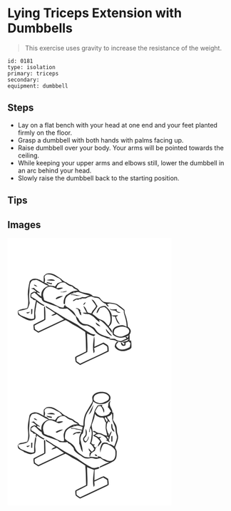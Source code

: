# Lying Triceps Extension with Dumbbells
> This exercise uses gravity to increase the resistance of the weight.

``` 
id: 0181 
type: isolation 
primary: triceps 
secondary:  
equipment: dumbbell 
``` 

## Steps

 - Lay on a flat bench with your head at one end and your feet planted firmly on the floor.
 - Grasp a dumbbell with both hands with palms facing up.
 - Raise dumbbell over your body. Your arms will be pointed towards the ceiling.
 - While keeping your upper arms and elbows still, lower the dumbbell in an arc behind your head.
 - Slowly raise the dumbbell back to the starting position.

## Tips


## Images

<svg width="368" height="300" viewBox="0 0 276 225" xmlns="http://www.w3.org/2000/svg">
  <g fill="#FFF">
    <path d="M0 0h276v225H0V0m61.22 64.02c-.5 3.45-.17 6.96-.43 10.43-3.07-1.31-5.42-3.94-8.79-4.64-4.84-2.03-11.49-1.48-14.6 3.16-1.72 7.23-3.1 14.66-3.22 22.11.64 7.63 1.76 15.5-.89 22.89-5.26 1.81-11.3 1.37-15.86 4.9.11 2.55-.59 5.96 2 7.53 5.97 3.26 11.67 7.46 18.5 8.72 2.83.07 5.66-.76 8.19-1.99 2.1-3.36.39-7.61.53-11.32.53-6.21 1.74-12.33 2.83-18.46 3.3 3.12 7.42 4.98 11.36 7.11.55-.42 1.1-.85 1.64-1.28-8.23-3.35-14.11-10.56-22.33-13.92L40 95.07c1.7-1.03 3.39-2.08 5.01-3.24 4.63 2.61 7.27 7.76 12.32 9.87.49 2.4 1.59 4.96 4.05 5.89 7.21 3.06 14.58 5.74 22.08 7.96 1.65.84 2.95 2.23 4.58 3.12 4.1.89 8.35.43 12.5.23 5.47 3.74 9.74 8.81 14.58 13.28 1.18 8.79 9.42 17.08 18.74 15.2 4.48 2.04 9.36 4.17 12.22 8.39 3.71 5.37 9.56 8.84 15.71 10.72 3.75 1.2 7.78 4.65 11.61 1.7-6.89-3.06-14.95-3.8-20.83-8.84-3.3-2.67-4.63-7.25-8.46-9.33-2.46-1.25-4.89-2.56-7.37-3.75-3.45-1.81-7.75-.68-11.03-2.91-2.29-1.71-4.67-3.59-5.76-6.33-1.23-3.01-4.74-4.37-5.63-7.62-3.01-7.5-10.91-10.65-16.92-15.24l-.39-2.06c-1.19 1.56-2.1 3.32-2.74 5.19-8.95-.04-15.82-7.2-24.25-9.31-2.89-.6-5.45-2.12-8.18-3.18-.89-4.13-3.04-8.34-1.5-12.59 1.13-5.33 5.8-10.88 11.68-10.31 5.22-.05 9.28 3.7 14.1 5.12 2.6-.66 5.24-1.3 7.54-2.75-3.59-1.6-7.38.39-11.08.27.28-6.82 7.82-11.06 13.99-9.22 2.88 1.97 5.49 4.39 8.78 5.71 2.62.1 4.94 1.29 6.15 3.68 2.4 1.13 4.86 2.18 7.05 3.71-3.1.53-6.4.21-9.29 1.63-3.84 1.39-6.75 4.38-10.36 6.19-3.36 3.99-4.92 9.26-4.52 14.44.58.24 1.74.74 2.32.99.44-3.92.02-8.29 2.36-11.7 2.66-3.61 6.78-5.88 11.11-6.86 3.02-.63 5.85-2.24 9-2.19 6.37 2.16 12.54 4.81 19.19 6.06-2.14.7-4.21 1.56-6.28 2.41-2.03.96-4.27-.04-6.4.22-2.51 1.07-4.97 2.46-7.8 2.19-2.81-.2-5.05 1.68-7.32 3.02.01.48.01 1.43.02 1.9 1.76-1 3.51-2.01 5.27-3.02 2.41.17 4.91.2 6.82-1.61.18.41.53 1.21.71 1.61.46-.61.91-1.24 1.34-1.87 2.38-.09 4.75-.11 7.13-.1 2.76-1.76 5.89-3.05 9.17-3.28 2.43.44 4.5 2.08 7 2.19 2.68.26 5.76.47 7.53 2.82 2.69 3.32 6.01 6.06 9.95 7.8 1.18 1.95 2.32 4.39 5.07 4.19-.88-1.45-1.84-2.83-2.89-4.15 1.42-.3 2.84-.63 4.24-1.02 4.65.95 9.95.72 13.72 4.04 3.21 2.82 6.85 5.1 10.13 7.83-.08 1.95-.09 3.93.58 5.79 2.18 7.01 4.25 14.2 4.2 21.62-2.81-1.01-5.45-3.07-8.59-2.61-5.28.46-11.44 1.97-14.31 6.9-1.76 2.83-.73 6.27-.15 9.29 2.61 1.62 5.21 3.41 8.26 4.11 6.23 1.82 12.91.04 18.37-3.15-.76 1.61-1.54 3.23-2.28 4.86-.26-2.27-1.44-2.99-3.53-2.14.52.62 1.57 1.85 2.1 2.47-3.14 1.46-6.19 3.11-9.46 4.25-3.71.05-7.34-1.35-10.16-3.73-3.35-.19-6.71-.27-10.06.01 3.46 3.23 9.1.53 12.59 4.05 2.74.13 5.17 1.72 7.89 1.79 4.26-2.14 8.65-4 13.12-5.68-.98 1.21-2.02 2.37-3.09 3.51-2.81.49-5.59 1.12-8.38 1.74 1.01.35 3.01 1.05 4.01 1.4-.17 1.13-.35 2.26-.53 3.4-1.97-.45-2.91-2.06-3.64-3.79l-1.5-.2c-.8 3.09 2.18 6.62 5.4 5.38 2.76-.07 1.95-3.1 2.12-4.94 1.78-.75 3.54-1.55 5.29-2.36.99.95 1.98 1.9 2.97 2.86a27.27 27.27 0 0 1-1.26 6.82c-4.35 2.7-9.55 4.81-14.75 3.86-3.31-.33-6.37-2.61-7.8-5.57-.89-2.81 1.15-4.88 3.38-6.15-.61-.55-1.22-1.09-1.83-1.62-2.77 2.12-4.04 5.4-4.24 8.79 3.78 7.09 12.92 8.84 20.06 6.38 2.89-1.1 6.62-1.86 8.05-4.91.17-3.9.01-7.83-.58-11.7-.64-.06-1.93-.2-2.57-.27.31-3.26.23-6.53-.09-9.78 1.6-2.25 2.69-5.17 1.76-7.91-.85-2.33-2.8-3.96-4.64-5.5-.04-7.84-2.29-15.46-5.02-22.74-.53-1.81-.34-3.73-.46-5.59-3.71-3.32-7.7-6.33-11.72-9.25-7.05-3.49-15.21-2.54-22.71-4.27-3.9-1.1-5.52-5.16-8.38-7.58-3.31-1.31-6.94-1.42-10.43-1.89-4.59-6.65-13.65-4.5-20.18-7.59-3.16-.51-3.68-4.41-6.57-5.37-2.75-1.13-4.85-3.26-7.26-4.91-3.44-1.49-7.17-2.46-10.02-5.03-3.91-.96-6.77-3.73-9.61-6.37-6.26-3.93-12.21-9.62-20.15-9.22-3.61-.58-6.6 1.78-8.75 4.4M91.61 90.9c-.33-.06-1-.19-1.34-.25-.29.18-.88.54-1.17.72 3.78-.18 8.21.63 11.32-2.09-2.96.41-5.9.97-8.81 1.62m15.4 3.9c-.01.35-.02 1.05-.02 1.4 3.18-.77 6.29.12 9.21 1.39 2.69-.2 5.39 0 8.08.07-5.76-.97-11.4-2.71-17.27-2.86m-25.87 7.12l1.01 1.13c3.98-1.27 7.92-3.28 11.51-5.52-4.46.24-9.26 1.03-12.52 4.39m60.37 1.63c2.22 3.98 5.71 7.16 7.6 11.33-1.97 4.47-6.72 7.26-7.86 12.29-1.99-.62-4.01-1.16-6.06-1.55-2.48-3.56-3.17-8.78-7.27-10.92 1.11 4.01 3.41 7.51 5.4 11.11-2.27-.01-4.55-.02-6.82.1 2.89 2.49 6.8 1.84 10.28 2.37 1.83.63 3.51 1.63 5.23 2.52 5.08 2.56 7.74 8.18 12.86 10.69-.1-.87-.3-2.61-.41-3.48 5.71 2.52 9.54 7.47 13.83 11.77 2.93 3.02 4.73 6.93 7.72 9.92.42-3.6-1.95-6.35-4.31-8.67-.28-.42-.85-1.27-1.14-1.69 1.79-2.07 4-4.05 4.54-6.87.72-3.87.56-7.84.17-11.74 1.28.55 2.56 1.1 3.84 1.66.43-.12 1.28-.35 1.7-.47 1.89 4.86 3.07 11.11 8.27 13.55-2.3-4.23-5.27-8.14-6.42-12.91 1.34-.44 2.67-.99 3.22-2.4-3.46.03-6.9.63-10.36.3-.99-6.55-5.78-11.65-10.62-15.78-4.72-.4-10.31.97-12.67 5.48-.94 2.09-2.79 4.39-1.77 6.77 2.51-2.59 3.39-6.33 5.52-9.23 2.35-.54 4.67-1.29 7.08-1.51 5.2 2.74 8.56 8.2 9.55 13.91 1.35 5.99 1.53 12.97-2.85 17.82-1.99-1.97-3.71-4.17-5.61-6.22-3.77-3.99-9.96-4.11-13.78-8.04-2.29-2.15-4.92-3.87-7.38-5.8 2.02-4.78 6.4-8.22 8.51-13.04-3.24-3.8-4.66-9.93-9.99-11.27m-14.29 8.81c2.85.2 3.82-2.31 4.01-4.61a27.53 27.53 0 0 0-4.01 4.61m-65.7 5.23c-.03 6.45.41 12.91.22 19.37-5.99 3.04-11.98 6.08-18.01 9.05-.04 2.89.12 5.79.6 8.64 2.5 1.67 5.02 3.31 7.59 4.88 13.5-6.33 27.04-12.58 40.48-19.04 1.78-.77 3.51-1.79 5.45-2.1 5 2.33 9.28 5.98 14.21 8.49 6.6 3.22 12.57 7.55 18.83 11.35 1.03 10.89 1.06 21.82 1.45 32.74-4.97 2.51-9.98 4.94-14.97 7.4-1.27.69-2.73 1.29-3.44 2.64.11 2.63.19 5.37 1.03 7.88 2.2 1.94 4.81 3.34 7.22 5 16.06-7.65 32.26-15.01 48.23-22.84-.15-2.93-.04-5.9-.66-8.78-1.63-3.11-5.36-4.21-8.06-6.21-5.16 2.28-10.25 4.72-15.38 7.06-.09-5.79.99-11.78-.56-17.45-1.41 9.34-2.73 19-.86 28.36 2.94-2.02 1.32-5.61.82-8.47 5.07-2.52 10.25-4.79 15.39-7.15 2.26 1.46 4.83 2.59 6.71 4.54.37 2.31.5 4.66.36 7-15.18 7.47-30.58 14.56-45.94 21.68-2.02-1.43-4.23-2.65-6-4.39-.18-2.03-.1-4.06-.07-6.09 6.16-2.88 12.2-5.99 18.2-9.19.94-10.38-.52-20.74-.36-31.13 3.64 1.85 7.51 3.19 11.35 4.56.89-.88 1.77-1.76 2.66-2.64-2.85-.43-5.84-.76-8.35-2.29-7.55-4.35-15-8.94-21.87-14.31-4.01-2.33-8.14-4.48-12.18-6.75-9.65-4.22-17.77-11.12-27.14-15.83-4.59-3.25-9.43-6.09-14.14-9.14-.37 2.31 2.04 3.49 3.75 4.39 4.45 2.19 8.12 5.59 12.36 8.12-2.26 1.08-4.52 2.18-6.68 3.45 3.22 1.47 6.12-1.35 9.09-2.22 4.08 2.98 8.16 5.96 12.28 8.89-14.35 6.81-28.76 13.5-43.12 20.31-1.91-1.22-3.91-2.33-5.66-3.79-.5-1.96-.61-4.01-.88-6.01 5.84-3.68 12.52-5.89 18.25-9.74.34-7.31.2-14.71-.71-21.98-.71-1.94-1.51 1-1.49 1.74m53.01.93c1.33.49 2.67.9 4.02 1.31 1.41 2.97 2.44 6.1 3.54 9.2.55.29 1.66.89 2.21 1.19-.31-1.95-.65-3.89-.91-5.84l-.97.03c.04-.74.13-2.23.17-2.98-2.05-2.44-4.81-3.86-8.06-2.91m57.05.68c2.43 3.17 6.67 2.39 10.1 3.27 2.13 2.51 5.37 4.75 8.71 2.99-2.83-.72-8.23-1.41-6.32-5.65-2.99.47-6.01.76-9.03.5-1.15-.41-2.3-.77-3.46-1.11m-22.95 23.16c.1 3.99 4.33 5.79 7.64 6.63-1.66-3.06-5.11-4.42-7.64-6.63m17.25 10.56c-.31 3.32 2.06 5.85 4.1 8.14 1.66 1.73 3.36 3.74 6.01 3.73-3.43-3.91-7.15-7.56-10.11-11.87z"/>
    <path d="M62.52 66.93c-.9-3.19 2.49-5.71 5.38-5.68 6.81-.28 12.56 3.79 18.44 6.59 2.59 1.22 4.04 3.74 5.74 5.91-2.6.69-5.15 1.52-7.67 2.43-1.37 1.92-2.93 3.7-4.41 5.55-3.33-1.12-6.84-1.48-10.34-1.45-1.29-3.05-4.96-3.62-7.54-5.2 1.38-2.58 1.27-5.43.4-8.15m3.71 4.36c4.62.73 9.31.93 13.98.75-3.74-3.66-9.6-2.45-13.98-.75m.21 2.89c-.15.44-.44 1.3-.58 1.73 2.9.91 5.87 1.59 8.85 2.24-.07-.68-.19-2.03-.26-2.71-.3.15-.91.45-1.22.6-2.27-.61-4.54-1.21-6.79-1.86zM40.17 73.09c1.83-2.6 5.43-1.82 8.12-2.6 7.4 2.2 13.32 7.69 20.67 10.13-4.29 1.83-8.58 4.45-10.66 8.81-1.63 2.75-1.32 6.05-1.41 9.11-2.18-1.52-4.27-3.15-6.4-4.73-.34-.69-1.01-2.08-1.34-2.77 1.89.82 3.81 1.91 5.96 1.41-3.71-2.59-7.68-4.86-10.61-8.4-1.85.39-3.64 1.03-5.46 1.53 4.14-.99 6.61 2.49 9.51 4.66-.54.32-1.07.63-1.61.94-1.89-1.97-4.03.49-5.94 1.04-3.01 1.23-2.23 5.05-2.38 7.65.9 1.5 2.76 1.96 4.17 2.83.15.37.47 1.11.63 1.48 1.54.26 3.08.58 4.6.96-1.13 6.24-2.62 12.44-3.03 18.79-.11 3.9-.03 7.8-.17 11.7-4.23 1.68-8.64.52-12.59-1.31-3.71-1.82-8-2.45-11.24-5.15-1.94-1.36-2.59-3.77-3.04-5.97 5.41-1.51 11.1-1.94 16.23-4.41 1.39-2.84 2.12-5.93 3.11-8.92-.76-5.89-1.38-11.83-.58-17.75.84-6.35-.6-13.53 3.46-19.03m4.17 5.71c1.24 2.38 3.93 2.69 6.26 3.26-1.85-1.53-3.53-3.74-6.26-3.26m-4.44 41.02c-.02 2.98-.03 5.97.06 8.96.37-.21 1.13-.65 1.51-.86.41-2.66.26-5.36.49-8.02l-2.06-.08m-8.39 5.79c.75.64 1.57 1.17 2.45 1.59 1.54-.71 2.85-1.8 4.22-2.78-2.24.28-4.47.67-6.67 1.19zM111.23 91.19c3.12-1.41-.05 3.27 0 0zM181.79 152.59c4.77-2.9 10.76-4.18 16.2-2.55 2.98.83 6 2.77 6.85 5.92.5 2.86-1.42 5.55-4 6.62-3.49 1.47-6.85 3.91-10.83 3.57-4.16-.12-8.21-1.94-11.07-4.96.06-3.1.02-6.6 2.85-8.6z"/>
  </g>
  <g fill="#333">
    <path d="M61.22 64.02c2.15-2.62 5.14-4.98 8.75-4.4 7.94-.4 13.89 5.29 20.15 9.22 2.84 2.64 5.7 5.41 9.61 6.37 2.85 2.57 6.58 3.54 10.02 5.03 2.41 1.65 4.51 3.78 7.26 4.91 2.89.96 3.41 4.86 6.57 5.37 6.53 3.09 15.59.94 20.18 7.59 3.49.47 7.12.58 10.43 1.89 2.86 2.42 4.48 6.48 8.38 7.58 7.5 1.73 15.66.78 22.71 4.27 4.02 2.92 8.01 5.93 11.72 9.25.12 1.86-.07 3.78.46 5.59 2.73 7.28 4.98 14.9 5.02 22.74 1.84 1.54 3.79 3.17 4.64 5.5.93 2.74-.16 5.66-1.76 7.91.32 3.25.4 6.52.09 9.78.64.07 1.93.21 2.57.27.59 3.87.75 7.8.58 11.7-1.43 3.05-5.16 3.81-8.05 4.91-7.14 2.46-16.28.71-20.06-6.38.2-3.39 1.47-6.67 4.24-8.79.61.53 1.22 1.07 1.83 1.62-2.23 1.27-4.27 3.34-3.38 6.15 1.43 2.96 4.49 5.24 7.8 5.57 5.2.95 10.4-1.16 14.75-3.86.7-2.21 1.14-4.5 1.26-6.82-.99-.96-1.98-1.91-2.97-2.86-1.75.81-3.51 1.61-5.29 2.36-.17 1.84.64 4.87-2.12 4.94-3.22 1.24-6.2-2.29-5.4-5.38l1.5.2c.73 1.73 1.67 3.34 3.64 3.79.18-1.14.36-2.27.53-3.4-1-.35-3-1.05-4.01-1.4 2.79-.62 5.57-1.25 8.38-1.74 1.07-1.14 2.11-2.3 3.09-3.51-4.47 1.68-8.86 3.54-13.12 5.68-2.72-.07-5.15-1.66-7.89-1.79-3.49-3.52-9.13-.82-12.59-4.05 3.35-.28 6.71-.2 10.06-.01 2.82 2.38 6.45 3.78 10.16 3.73 3.27-1.14 6.32-2.79 9.46-4.25-.53-.62-1.58-1.85-2.1-2.47 2.09-.85 3.27-.13 3.53 2.14.74-1.63 1.52-3.25 2.28-4.86-5.46 3.19-12.14 4.97-18.37 3.15-3.05-.7-5.65-2.49-8.26-4.11-.58-3.02-1.61-6.46.15-9.29 2.87-4.93 9.03-6.44 14.31-6.9 3.14-.46 5.78 1.6 8.59 2.61.05-7.42-2.02-14.61-4.2-21.62-.67-1.86-.66-3.84-.58-5.79-3.28-2.73-6.92-5.01-10.13-7.83-3.77-3.32-9.07-3.09-13.72-4.04-1.4.39-2.82.72-4.24 1.02 1.05 1.32 2.01 2.7 2.89 4.15-2.75.2-3.89-2.24-5.07-4.19-3.94-1.74-7.26-4.48-9.95-7.8-1.77-2.35-4.85-2.56-7.53-2.82-2.5-.11-4.57-1.75-7-2.19-3.28.23-6.41 1.52-9.17 3.28-2.38-.01-4.75.01-7.13.1-.43.63-.88 1.26-1.34 1.87-.18-.4-.53-1.2-.71-1.61-1.91 1.81-4.41 1.78-6.82 1.61-1.76 1.01-3.51 2.02-5.27 3.02-.01-.47-.01-1.42-.02-1.9 2.27-1.34 4.51-3.22 7.32-3.02 2.83.27 5.29-1.12 7.8-2.19 2.13-.26 4.37.74 6.4-.22 2.07-.85 4.14-1.71 6.28-2.41-6.65-1.25-12.82-3.9-19.19-6.06-3.15-.05-5.98 1.56-9 2.19-4.33.98-8.45 3.25-11.11 6.86-2.34 3.41-1.92 7.78-2.36 11.7-.58-.25-1.74-.75-2.32-.99-.4-5.18 1.16-10.45 4.52-14.44 3.61-1.81 6.52-4.8 10.36-6.19 2.89-1.42 6.19-1.1 9.29-1.63-2.19-1.53-4.65-2.58-7.05-3.71-1.21-2.39-3.53-3.58-6.15-3.68-3.29-1.32-5.9-3.74-8.78-5.71-6.17-1.84-13.71 2.4-13.99 9.22 3.7.12 7.49-1.87 11.08-.27-2.3 1.45-4.94 2.09-7.54 2.75-4.82-1.42-8.88-5.17-14.1-5.12-5.88-.57-10.55 4.98-11.68 10.31-1.54 4.25.61 8.46 1.5 12.59 2.73 1.06 5.29 2.58 8.18 3.18 8.43 2.11 15.3 9.27 24.25 9.31.64-1.87 1.55-3.63 2.74-5.19l.39 2.06c6.01 4.59 13.91 7.74 16.92 15.24.89 3.25 4.4 4.61 5.63 7.62 1.09 2.74 3.47 4.62 5.76 6.33 3.28 2.23 7.58 1.1 11.03 2.91 2.48 1.19 4.91 2.5 7.37 3.75 3.83 2.08 5.16 6.66 8.46 9.33 5.88 5.04 13.94 5.78 20.83 8.84-3.83 2.95-7.86-.5-11.61-1.7-6.15-1.88-12-5.35-15.71-10.72-2.86-4.22-7.74-6.35-12.22-8.39-9.32 1.88-17.56-6.41-18.74-15.2-4.84-4.47-9.11-9.54-14.58-13.28-4.15.2-8.4.66-12.5-.23-1.63-.89-2.93-2.28-4.58-3.12-7.5-2.22-14.87-4.9-22.08-7.96-2.46-.93-3.56-3.49-4.05-5.89-5.05-2.11-7.69-7.26-12.32-9.87-1.62 1.16-3.31 2.21-5.01 3.24l.15 4.19c8.22 3.36 14.1 10.57 22.33 13.92-.54.43-1.09.86-1.64 1.28-3.94-2.13-8.06-3.99-11.36-7.11-1.09 6.13-2.3 12.25-2.83 18.46-.14 3.71 1.57 7.96-.53 11.32-2.53 1.23-5.36 2.06-8.19 1.99-6.83-1.26-12.53-5.46-18.5-8.72-2.59-1.57-1.89-4.98-2-7.53 4.56-3.53 10.6-3.09 15.86-4.9 2.65-7.39 1.53-15.26.89-22.89.12-7.45 1.5-14.88 3.22-22.11 3.11-4.64 9.76-5.19 14.6-3.16 3.37.7 5.72 3.33 8.79 4.64.26-3.47-.07-6.98.43-10.43m1.3 2.91c.87 2.72.98 5.57-.4 8.15 2.58 1.58 6.25 2.15 7.54 5.2 3.5-.03 7.01.33 10.34 1.45 1.48-1.85 3.04-3.63 4.41-5.55 2.52-.91 5.07-1.74 7.67-2.43-1.7-2.17-3.15-4.69-5.74-5.91-5.88-2.8-11.63-6.87-18.44-6.59-2.89-.03-6.28 2.49-5.38 5.68m-22.35 6.16c-4.06 5.5-2.62 12.68-3.46 19.03-.8 5.92-.18 11.86.58 17.75-.99 2.99-1.72 6.08-3.11 8.92-5.13 2.47-10.82 2.9-16.23 4.41.45 2.2 1.1 4.61 3.04 5.97 3.24 2.7 7.53 3.33 11.24 5.15 3.95 1.83 8.36 2.99 12.59 1.31.14-3.9.06-7.8.17-11.7.41-6.35 1.9-12.55 3.03-18.79-1.52-.38-3.06-.7-4.6-.96-.16-.37-.48-1.11-.63-1.48-1.41-.87-3.27-1.33-4.17-2.83.15-2.6-.63-6.42 2.38-7.65 1.91-.55 4.05-3.01 5.94-1.04.54-.31 1.07-.62 1.61-.94-2.9-2.17-5.37-5.65-9.51-4.66 1.82-.5 3.61-1.14 5.46-1.53 2.93 3.54 6.9 5.81 10.61 8.4-2.15.5-4.07-.59-5.96-1.41.33.69 1 2.08 1.34 2.77 2.13 1.58 4.22 3.21 6.4 4.73.09-3.06-.22-6.36 1.41-9.11 2.08-4.36 6.37-6.98 10.66-8.81-7.35-2.44-13.27-7.93-20.67-10.13-2.69.78-6.29 0-8.12 2.6m71.06 18.1c-.05 3.27 3.12-1.41 0 0m70.56 61.4c-2.83 2-2.79 5.5-2.85 8.6 2.86 3.02 6.91 4.84 11.07 4.96 3.98.34 7.34-2.1 10.83-3.57 2.58-1.07 4.5-3.76 4-6.62-.85-3.15-3.87-5.09-6.85-5.92-5.44-1.63-11.43-.35-16.2 2.55z"/>
    <path d="M66.23 71.29c4.38-1.7 10.24-2.91 13.98.75-4.67.18-9.36-.02-13.98-.75zM66.44 74.18c2.25.65 4.52 1.25 6.79 1.86.31-.15.92-.45 1.22-.6.07.68.19 2.03.26 2.71-2.98-.65-5.95-1.33-8.85-2.24.14-.43.43-1.29.58-1.73zM44.34 78.8c2.73-.48 4.41 1.73 6.26 3.26-2.33-.57-5.02-.88-6.26-3.26zM91.61 90.9c2.91-.65 5.85-1.21 8.81-1.62-3.11 2.72-7.54 1.91-11.32 2.09.29-.18.88-.54 1.17-.72.34.06 1.01.19 1.34.25zM107.01 94.8c5.87.15 11.51 1.89 17.27 2.86-2.69-.07-5.39-.27-8.08-.07-2.92-1.27-6.03-2.16-9.21-1.39 0-.35.01-1.05.02-1.4zM81.14 101.92c3.26-3.36 8.06-4.15 12.52-4.39-3.59 2.24-7.53 4.25-11.51 5.52l-1.01-1.13zM141.51 103.55c5.33 1.34 6.75 7.47 9.99 11.27-2.11 4.82-6.49 8.26-8.51 13.04 2.46 1.93 5.09 3.65 7.38 5.8 3.82 3.93 10.01 4.05 13.78 8.04 1.9 2.05 3.62 4.25 5.61 6.22 4.38-4.85 4.2-11.83 2.85-17.82-.99-5.71-4.35-11.17-9.55-13.91-2.41.22-4.73.97-7.08 1.51-2.13 2.9-3.01 6.64-5.52 9.23-1.02-2.38.83-4.68 1.77-6.77 2.36-4.51 7.95-5.88 12.67-5.48 4.84 4.13 9.63 9.23 10.62 15.78 3.46.33 6.9-.27 10.36-.3-.55 1.41-1.88 1.96-3.22 2.4 1.15 4.77 4.12 8.68 6.42 12.91-5.2-2.44-6.38-8.69-8.27-13.55-.42.12-1.27.35-1.7.47-1.28-.56-2.56-1.11-3.84-1.66.39 3.9.55 7.87-.17 11.74-.54 2.82-2.75 4.8-4.54 6.87.29.42.86 1.27 1.14 1.69 2.36 2.32 4.73 5.07 4.31 8.67-2.99-2.99-4.79-6.9-7.72-9.92-4.29-4.3-8.12-9.25-13.83-11.77.11.87.31 2.61.41 3.48-5.12-2.51-7.78-8.13-12.86-10.69-1.72-.89-3.4-1.89-5.23-2.52-3.48-.53-7.39.12-10.28-2.37 2.27-.12 4.55-.11 6.82-.1-1.99-3.6-4.29-7.1-5.4-11.11 4.1 2.14 4.79 7.36 7.27 10.92 2.05.39 4.07.93 6.06 1.55 1.14-5.03 5.89-7.82 7.86-12.29-1.89-4.17-5.38-7.35-7.6-11.33zM127.22 112.36a27.53 27.53 0 0 1 4.01-4.61c-.19 2.3-1.16 4.81-4.01 4.61zM61.52 117.59c-.02-.74.78-3.68 1.49-1.74.91 7.27 1.05 14.67.71 21.98-5.73 3.85-12.41 6.06-18.25 9.74.27 2 .38 4.05.88 6.01 1.75 1.46 3.75 2.57 5.66 3.79 14.36-6.81 28.77-13.5 43.12-20.31-4.12-2.93-8.2-5.91-12.28-8.89-2.97.87-5.87 3.69-9.09 2.22 2.16-1.27 4.42-2.37 6.68-3.45-4.24-2.53-7.91-5.93-12.36-8.12-1.71-.9-4.12-2.08-3.75-4.39 4.71 3.05 9.55 5.89 14.14 9.14 9.37 4.71 17.49 11.61 27.14 15.83 4.04 2.27 8.17 4.42 12.18 6.75 6.87 5.37 14.32 9.96 21.87 14.31 2.51 1.53 5.5 1.86 8.35 2.29-.89.88-1.77 1.76-2.66 2.64-3.84-1.37-7.71-2.71-11.35-4.56-.16 10.39 1.3 20.75.36 31.13-6 3.2-12.04 6.31-18.2 9.19-.03 2.03-.11 4.06.07 6.09 1.77 1.74 3.98 2.96 6 4.39 15.36-7.12 30.76-14.21 45.94-21.68.14-2.34.01-4.69-.36-7-1.88-1.95-4.45-3.08-6.71-4.54-5.14 2.36-10.32 4.63-15.39 7.15.5 2.86 2.12 6.45-.82 8.47-1.87-9.36-.55-19.02.86-28.36 1.55 5.67.47 11.66.56 17.45 5.13-2.34 10.22-4.78 15.38-7.06 2.7 2 6.43 3.1 8.06 6.21.62 2.88.51 5.85.66 8.78-15.97 7.83-32.17 15.19-48.23 22.84-2.41-1.66-5.02-3.06-7.22-5-.84-2.51-.92-5.25-1.03-7.88.71-1.35 2.17-1.95 3.44-2.64 4.99-2.46 10-4.89 14.97-7.4-.39-10.92-.42-21.85-1.45-32.74-6.26-3.8-12.23-8.13-18.83-11.35-4.93-2.51-9.21-6.16-14.21-8.49-1.94.31-3.67 1.33-5.45 2.1-13.44 6.46-26.98 12.71-40.48 19.04-2.57-1.57-5.09-3.21-7.59-4.88-.48-2.85-.64-5.75-.6-8.64 6.03-2.97 12.02-6.01 18.01-9.05.19-6.46-.25-12.92-.22-19.37zM114.53 118.52c3.25-.95 6.01.47 8.06 2.91-.04.75-.13 2.24-.17 2.98l.97-.03c.26 1.95.6 3.89.91 5.84-.55-.3-1.66-.9-2.21-1.19-1.1-3.1-2.13-6.23-3.54-9.2-1.35-.41-2.69-.82-4.02-1.31z"/>
    <path d="M171.58 119.2c1.16.34 2.31.7 3.46 1.11 3.02.26 6.04-.03 9.03-.5-1.91 4.24 3.49 4.93 6.32 5.65-3.34 1.76-6.58-.48-8.71-2.99-3.43-.88-7.67-.1-10.1-3.27zM39.9 119.82l2.06.08c-.23 2.66-.08 5.36-.49 8.02-.38.21-1.14.65-1.51.86-.09-2.99-.08-5.98-.06-8.96zM31.51 125.61c2.2-.52 4.43-.91 6.67-1.19-1.37.98-2.68 2.07-4.22 2.78-.88-.42-1.7-.95-2.45-1.59zM148.63 142.36c2.53 2.21 5.98 3.57 7.64 6.63-3.31-.84-7.54-2.64-7.64-6.63zM165.88 152.92c2.96 4.31 6.68 7.96 10.11 11.87-2.65.01-4.35-2-6.01-3.73-2.04-2.29-4.41-4.82-4.1-8.14z"/>
  </g>
</svg>

<svg width="368" height="300" viewBox="0 0 276 225" xmlns="http://www.w3.org/2000/svg">
  <g fill="#FFF">
    <path d="M0 0h276v225H0V0m143.24 41.33c-1.82 3.55 1.54 7.76-1.07 10.99-3.12 4.9-5.94 9.99-8.97 14.95-4.33 7.09-5.57 15.59-5.42 23.76-2.11-.25-4.44-.14-6.28-1.37-1.47-1.56-2.36-3.77-4.53-4.51-2.75-1.1-4.83-3.26-7.23-4.91-3.44-1.47-7.17-2.44-10.02-5.02-3.9-.94-6.75-3.7-9.58-6.34-6.26-3.94-12.22-9.63-20.16-9.25-3.59-.59-6.53 1.77-8.7 4.32-.59 3.47-.22 7.01-.48 10.51-4.93-2.94-10.24-6.44-16.3-5.68-3.25.73-7.37 2.37-7.65 6.24-1.47 8.22-3.48 16.57-2.26 24.95.72 6.02.65 12.18-1.27 17.98-3.48.75-6.85 1.96-10.41 2.28-2.75.42-6.33 2.52-5.53 5.79.05 5.97 7.59 6.13 10.92 9.71 4.4 1.42 8.78 4.6 13.59 2.91 1.67-.68 4.25-.63 4.88-2.66.63-2.29.25-4.7.08-7.02-.8-5.53 1.21-10.94 1.52-16.42-.35-.95-.78-1.85-1.29-2.72-1.94 8.48-2.33 17.15-2.25 25.81-6.55 2.75-12.62-1.82-18.71-3.65-4-1.27-7.92-4.24-8.14-8.78 5.36-1.82 11.59-1.46 16.28-4.96 2.29-3.98 3.29-8.88 2.46-13.42-1.06-6.99.31-14.01.46-21.02 0-4 .8-8.2 3.46-11.33 2.05-1.88 5.12-1.28 7.62-2 7.43 2.18 13.36 7.71 20.73 10.16-3.78 1.66-7.61 3.77-9.86 7.38-2.27 3.05-2.33 6.96-2.11 10.59-2.25-1.51-4.4-3.18-6.58-4.8-.32-.7-.97-2.09-1.29-2.78 1.88.83 3.79 1.91 5.92 1.4-3.71-2.57-7.69-4.79-10.58-8.36-1.64.35-3.24.88-4.86 1.33 3.88-.48 6.15 2.8 8.92 4.83-.53.34-1.06.67-1.59 1-1.06-1.7-2.47-.49-3.66-.07-1.51.77-3.4 1.24-4.25 2.86-.36 1.95-.5 3.95-.42 5.93 1.02 1.4 2.78 1.92 4.22 2.77.15.37.45 1.12.59 1.49 1.5.16 3.06.24 4.38 1.05l-.32 3.46c.49.77.99 1.53 1.49 2.29l.36-3.77c3.42 3.05 7.48 5.12 11.5 7.23.54-.42 1.08-.85 1.62-1.28-8.17-3.48-14.26-10.31-22.26-14.1-.14-1.34-.21-2.69-.24-4.04 1.71-.99 3.36-2.05 4.96-3.2 4.75 2.5 7.38 7.77 12.47 9.93.39 5.81 6.79 6.75 11.04 8.7 4.8 1.55 9.43 3.59 14.34 4.81 2.04.57 3.48 2.26 5.12 3.5 4.36.44 8.75.44 13.1-.06.21.44.63 1.31.84 1.74 1.96.82 3.79 1.96 5.18 3.59 2.07 2.36 5.15 4.48 4.87 7.98 3.37 5.5 9.49 7.97 14.45 11.71 3.75 3.05 8.92 3.07 13.41 1.97 3.77-1.02 7.28 2.11 11.06 1.14 1.78-.36 3.55-.8 5.32-1.19 4.66 2.98 9.31 6.86 15.15 6.78-5.18 2.14-10.2 4.64-15.22 7.12-.98.4-.81 1.45-.74 2.31 7.94-3.74 16.24-6.8 23.77-11.36 4.84-3.02 4.62-9.47 4.69-14.48.45-3.07-1.56-5.54-2.61-8.22 1.6-5.91 5.07-11.44 5.02-17.73.05-3.56-2.1-6.73-1.98-10.3-.13-3.44-.26-7.05-1.81-10.18-1.67-2.89-3.33-5.77-5.01-8.65 1.16-3.83.67-7.82.78-11.75-.43 0-1.28-.02-1.71-.03.81-5.16-3.93-8.74-4.2-13.68-.26-2.26.68-4.43.98-6.63-1.13 1.35-2.51 2.57-3.27 4.18-.48 2.32-.07 4.77-1 7.01 2.72 1.85 3.75 4.96 5.62 7.45-.62.17-1.25.33-1.87.48-1.72 5.5-8.49 6.48-13.4 6.99-5.34.38-9.18-3.62-11.72-7.79 1.44-3.16 3.25-6.13 5.21-9 1.32-.01 2.64-.03 3.96-.05 3.05 3.04 4.33 7.12 5.23 11.22 2.52-3.97-.66-8.32-3.21-11.38l1.13-1.85c-2.68.35-5.4.46-8.07.89-2.34 3.79-5.32 7.54-5.82 12.11-2.19 7.28-3.59 14.8-5.84 22.06-1.83 3.18-2.32 6.82-2.84 10.39.29.08.85.24 1.14.32.11-2.39.31-4.78.69-7.15 2.49 3.13 2.76 7.36 2.5 11.2-.45 4.53-.9 9.09-2.22 13.47-.28.39-.85 1.18-1.14 1.57 3.89 1.98 5.86 5.85 7.78 9.54-.86 1.92-2.41 3.31-4.13 4.45-1.93-1.73-3.47-3.8-5.16-5.74-.63 3.26 1.89 5.31 4.09 7.15-.57-.04-1.7-.13-2.27-.17-.57 2.78-1.06 5.61.02 8.36-3.71-.18-7.82-.01-10.97-2.32-3.74-2.52-7.7-4.89-10.68-8.35-2.35-2.57-2.98-6.21-5.31-8.8-3.84-5.37-10.98-7.02-14.91-12.24-.09-5.38-.05-11.92 4.7-15.48 3.93-3.72 9.5-4.23 14.38-6 3.64-1.44 6.97 1.21 10.5 1.83-.24 1.6-.46 3.22-.65 4.83-6.18-1.38-12.4-2.87-18.75-3.24l.08 1.41c1.87-.2 3.84-.64 5.64.15 4.06 1.58 8.56 1.29 12.59 2.99-1.45 3.65-3.57 7.09-4.24 11.01-.26 3.63-.02 7.28-.24 10.92 2.2 4.6 2.39 10.24 5.72 14.2.27-6.3-2.22-12.25-3.17-18.41-1.54-4.07.01-8.34 1.9-11.99.39-.22 1.15-.67 1.54-.89 1.01-4.38 1.55-8.88 3.13-13.11.17-4.76-.04-9.59 1.46-14.19 2.16-9.87 10.99-16.66 12.99-26.59 7.11 6.27 18.79 6.12 26.01.17 3.26-2.32 4.12-7.39 1.64-10.57-3.52-5.06-10.29-6.39-16.06-5.69-4.88.64-10.18 2.59-12.71 7.12m-6.59 31.03c5.52-3.67 6.55-10.66 8.13-16.58-2.85 5.45-5.54 11.01-8.13 16.58m-92.28 6.49c1.19 2.25 3.69 2.59 5.92 3.06-1.7-1.53-3.31-3.62-5.92-3.06m87.2 17.68c-.19 3.16.17 6.33-.04 9.48-.68 3.01-4.54 4.65-4.25 8.03-.01 2.46 1.91 5.89 4.69 5.26 2.96-2.7 5.35-6.35 4.6-10.55-1.32 2.95-1.35 6.9-4.56 8.57-2.14-.13-3.11-2.37-2.99-4.26 1.16-2.19 3.32-3.74 4.14-6.13.44-3.49.83-7.5-1.59-10.4m-20.92 8.25l-.16 1.94c1.81-1.01 3.61-2.04 5.41-3.09 2.07-.09 7.63 1.29 6.91-1.97-4.33-.38-8.71.3-12.16 3.12m-49.26 11c.19 7.06.51 14.12.37 21.19-5.85 3.18-12.04 5.73-17.73 9.16-.83 2.75.04 5.75.36 8.55 2.49 1.64 4.99 3.27 7.53 4.84 13.5-6.36 27.06-12.6 40.51-19.06 1.77-.77 3.49-1.79 5.41-2.1 4.82 2.22 8.93 5.72 13.63 8.17 6.82 3.32 12.98 7.76 19.44 11.69 1.01 10.9 1.05 21.84 1.44 32.76-5.94 3.2-12.31 5.65-18.01 9.26-.39 2.75-.13 5.59.42 8.3 2.07 2.2 4.82 3.71 7.47 5.13 14.97-6.64 29.69-13.91 44.56-20.81 1.16-.71 2.78-1.06 3.48-2.28.29-3.38-.28-6.76-.94-10.06-2.53-1.38-4.82-3.21-7.49-4.3-5.39 1.74-10.29 4.8-15.55 6.91.29-5.94.09-11.89.29-17.83 2.15-.55 4.3-1.09 6.46-1.57.68-.68 1.37-1.35 2.06-2.02-.82-.32-1.64-.63-2.46-.94-3.78 1.46-8.13 2.49-11.86.29-8.21-4.52-16.13-9.6-23.59-15.27-4.79-2.6-9.47-5.46-14.45-7.72-8.46-4.21-15.83-10.26-24.29-14.48-4.57-3.25-9.42-6.09-14.12-9.15-.36 2.3 2.04 3.46 3.73 4.36 4.47 2.18 8.14 5.61 12.41 8.14-2.33 1.17-5.05 1.98-6.47 4.35 3.15-.49 5.99-1.96 8.92-3.11 4.04 3 8.15 5.92 12.2 8.91-14.35 6.8-28.77 13.48-43.1 20.31-1.97-1.47-4.62-2.35-5.97-4.44-.12-1.89-.99-4.17.12-5.86 5.63-3.46 12.07-5.54 17.52-9.28.63-6.71-.43-13.45-.04-20.17-.27-.82-.56-1.64-.87-2.44-.34.14-1.04.43-1.39.57m-21.49 4.05c0 2.79-.01 5.58.01 8.36l1.66.32c.11-2.87.14-5.75.36-8.61-.51-.02-1.52-.05-2.03-.07m-8.32 5.81c.76.58 1.55 1.12 2.38 1.62 1.47-.81 2.79-1.83 4.1-2.87-2.18.32-4.35.71-6.48 1.25z"/>
    <path d="M154.6 36.79c5.14-1.11 11.36-.43 15.03 3.7 2.27 2.58 1.29 6.86-1.66 8.48-4.58 2.26-9.46 5.42-14.8 3.84-3.7-.93-9.17-2.98-8.1-7.79-.15-5.16 5.4-7.2 9.53-8.23zM62.68 67.84c-1.48-3.43 1.91-6.75 5.28-6.6 6.79-.28 12.53 3.79 18.39 6.59 2.59 1.23 4.05 3.76 5.75 5.93-2.6.69-5.16 1.52-7.69 2.43-1.37 1.93-2.93 3.71-4.39 5.56-3.35-1.14-6.87-1.51-10.39-1.43-1.21-3.11-4.95-3.64-7.54-5.23 1.09-2.3 1.53-4.81.59-7.25m3.85 3.45c4.48.73 9.01.88 13.54.81-3.46-3.74-9.35-2.54-13.54-.81m-.81 2.94c1.3 3.59 6.05 2.77 9.04 3.89-.13-.75-.26-1.5-.38-2.25-2.94-.22-5.79-1.02-8.66-1.64zM175.44 70.44c1.49 3.3.56 6.97.91 10.43 1.04 4.57 3.41 8.69 4.85 13.13.93 3.37.42 6.98 1.55 10.31.63 2.51 1.93 5.04 1.35 7.68-.88 4.78-2.63 9.34-4.44 13.83-2.84-1.68-5.62-3.91-9.13-3.73-.91-.69-1.82-1.39-2.72-2.1-2.92-.61-6.14-1.06-8.63.99-1.84 3.32-3.22 7.02-3.45 10.84-.46.06-1.36.17-1.82.23l1.87.04c.15 1.48.3 2.97.52 4.45.5-4.62 2.06-9.05 4.2-13.16 1.77-2.63 5.5-1.54 8.07-1.02 5.17 2.16 10.51 5.39 12.94 10.66.4 4.99.82 10.75-2.62 14.86-3.39 3.22-8.71 3.43-12.64 1.05-3.05-2-7.5-1.74-9.28-5.38-1.82-.38-3.64-.74-5.48-1.02.31.52.92 1.54 1.23 2.05-4.78.2-9.44-.94-14.2-1.11.93-2.06 1.45-4.33 2.69-6.25 1.84-1.44 3.94-2.51 5.86-3.83.47-1.75 1.06-3.45 1.62-5.16.76-.79 1.5-1.62 2.21-2.46-1.01.74-2.01 1.5-2.98 2.28-1.1-1.14-2.19-2.3-3.26-3.46.54-.15 1.61-.43 2.15-.58-.24-.45-.72-1.37-.96-1.83-.38.19-1.13.56-1.51.75-1.11-.87-2.22-1.73-3.34-2.59 2.21-5.86 2.55-12.12 2.48-18.31-.24-4.07-1.67-7.99-1.78-12.06 2.11-6.16 5.1-12.13 5.33-18.79 2.55 4.05 7.34 6.04 11.98 6.27 4.9-.24 3.81 6.08 6.77 8.45-.37 3.63-.8 7.3-.36 10.94.74 3.75 1.75 7.45 2.5 11.2-2.93-.3-5.65-1.43-8.17-2.9-2.41-1.55-5.39-1.26-8.01-2.14-2.43-1.05-4.67-4.08-7.58-2.86-.03.26-.11.77-.14 1.02 1.87.9 3.76 1.74 5.61 2.69-1.2.79-2.51 1.46-3.43 2.6-.5.21-1.5.62-2 .83.25 1.56 2.14 1.7 3.28 2.37 3.7 1.34 6 4.72 8.54 7.51-1.55 3.04-4.01 5.77-4 9.38 2.31-2.53 4.27-5.35 6.52-7.93-1.04-2.12-2.21-4.16-3.56-6.09 1.07-.89 2.12-1.79 3.16-2.72-1.71.18-3.39.52-5.06.89-1.93-1.38-4-2.54-6.14-3.57 2.86-1.07 5.89-2.66 9-1.5 4.71 1.73 9.57 4.5 11.89 9.17-.87.21-1.74.41-2.62.59 2.58.75 4.67 2.5 7 3.77-.54-1.28-1.12-2.53-1.77-3.75.9-1.71 1.41-3.57 1.74-5.46.69-3.42 2.88-6.36 3.21-9.89-2.4 2.32-3.44 5.58-5.34 8.26.1-.89.29-2.67.39-3.56-.37-.43-1.12-1.28-1.49-1.71-.81-2.65-1.71-5.28-2.27-8 .06-2.3.52-4.58.69-6.88.9-1.51 1.67-3.09 2.42-4.67.74.57 2.21 1.72 2.94 2.29-.6-2.94-2.44-5.34-4.6-7.33-.05-.89-.08-1.78-.1-2.67 3.2-.46 6.02-2.37 7.41-5.34m-.42 17.08c-.98 5.09-.42 11.56 5.06 13.85-.36-2.44-2.13-4.26-3.06-6.47-.65-2.49.28-5.54-2-7.38m-.23 21.2c-.02 3.06-.02 6.11-.08 9.16.47-.05 1.42-.17 1.89-.22.12-3.12.12-6.24.03-9.35-.46.1-1.38.31-1.84.41m-27.82 30.76c-.4 1.82 2.64 3.09 4.13 2.52.04-1.57-2.7-2.81-4.13-2.52z"/>
    <path d="M82.47 84.49c.5-6.78 7.83-10.96 14.09-9.2 2.85 1.94 5.41 4.38 8.68 5.65 2.64.2 5.05 1.3 6.27 3.78 2.4 1.12 4.88 2.15 7.03 3.74-2.14.31-4.3.36-6.43.68-4.94 1.12-8.87 4.45-12.96 7.21-2.49 1.93-3.35 5.15-4.3 8-1.28 4.33 1.29 8.6-.05 12.93-1.27.05-2.53.03-3.79-.05-8.05-2.29-14.75-7.98-22.98-9.77-2.13-.7-4.1-1.83-6.2-2.61-.6-3-1.95-5.84-2.06-8.93.08-5.87 3.47-11.99 9.25-13.91 6.33-1.33 11.45 3.12 17.09 4.98 2.61-.64 5.31-1.21 7.51-2.85-3.67-1.3-7.41.59-11.15.35m-1.62 17.39c.93.3 1.86 1.72 2.86.81 3.24-1.86 6.84-3.01 9.98-5.05-4.65-.08-9.21 1.29-12.84 4.24zM163.5 78.33c.38-.52 1.15-1.56 1.53-2.08 1.3 1.79 2.58 3.62 3.63 5.58-.35.81-1.04 2.43-1.38 3.25-1.15-2.31-2.32-4.62-3.78-6.75z"/>
    <path d="M111.23 91.17c3.14-1.39-.08 3.27 0 0zM166.43 108.96c1.23.49 2.49.91 3.67 1.53-.04.95-.14 2.84-.19 3.79-1.17-1.77-2.29-3.57-3.48-5.32zM134 160.81c3.73 1.9 7.71 3.23 11.63 4.68-1.06 9.44-2.69 19.1-.73 28.52 2.89-2.11 1.14-5.84 1.25-8.82 5-2.22 9.96-4.54 14.94-6.8 2.28 1.43 4.77 2.62 6.73 4.5.37 2.36.4 4.75.54 7.13-15.39 7.22-30.69 14.6-46.16 21.64-1.96-1.52-4.38-2.56-5.95-4.51-.26-2.01-.12-4.03-.07-6.04 6.15-2.84 12.15-5.99 18.15-9.13.94-10.4-.5-20.77-.33-31.17z"/>
  </g>
  <g fill="#333">
    <path d="M143.24 41.33c2.53-4.53 7.83-6.48 12.71-7.12 5.77-.7 12.54.63 16.06 5.69 2.48 3.18 1.62 8.25-1.64 10.57-7.22 5.95-18.9 6.1-26.01-.17-2 9.93-10.83 16.72-12.99 26.59-1.5 4.6-1.29 9.43-1.46 14.19-1.58 4.23-2.12 8.73-3.13 13.11-.39.22-1.15.67-1.54.89-1.89 3.65-3.44 7.92-1.9 11.99.95 6.16 3.44 12.11 3.17 18.41-3.33-3.96-3.52-9.6-5.72-14.2.22-3.64-.02-7.29.24-10.92.67-3.92 2.79-7.36 4.24-11.01-4.03-1.7-8.53-1.41-12.59-2.99-1.8-.79-3.77-.35-5.64-.15l-.08-1.41c6.35.37 12.57 1.86 18.75 3.24.19-1.61.41-3.23.65-4.83-3.53-.62-6.86-3.27-10.5-1.83-4.88 1.77-10.45 2.28-14.38 6-4.75 3.56-4.79 10.1-4.7 15.48 3.93 5.22 11.07 6.87 14.91 12.24 2.33 2.59 2.96 6.23 5.31 8.8 2.98 3.46 6.94 5.83 10.68 8.35 3.15 2.31 7.26 2.14 10.97 2.32-1.08-2.75-.59-5.58-.02-8.36.57.04 1.7.13 2.27.17-2.2-1.84-4.72-3.89-4.09-7.15 1.69 1.94 3.23 4.01 5.16 5.74 1.72-1.14 3.27-2.53 4.13-4.45-1.92-3.69-3.89-7.56-7.78-9.54.29-.39.86-1.18 1.14-1.57 1.32-4.38 1.77-8.94 2.22-13.47.26-3.84-.01-8.07-2.5-11.2-.38 2.37-.58 4.76-.69 7.15-.29-.08-.85-.24-1.14-.32.52-3.57 1.01-7.21 2.84-10.39 2.25-7.26 3.65-14.78 5.84-22.06.5-4.57 3.48-8.32 5.82-12.11 2.67-.43 5.39-.54 8.07-.89l-1.13 1.85c2.55 3.06 5.73 7.41 3.21 11.38-.9-4.1-2.18-8.18-5.23-11.22-1.32.02-2.64.04-3.96.05-1.96 2.87-3.77 5.84-5.21 9 2.54 4.17 6.38 8.17 11.72 7.79 4.91-.51 11.68-1.49 13.4-6.99.62-.15 1.25-.31 1.87-.48-1.87-2.49-2.9-5.6-5.62-7.45.93-2.24.52-4.69 1-7.01.76-1.61 2.14-2.83 3.27-4.18-.3 2.2-1.24 4.37-.98 6.63.27 4.94 5.01 8.52 4.2 13.68.43.01 1.28.03 1.71.03-.11 3.93.38 7.92-.78 11.75 1.68 2.88 3.34 5.76 5.01 8.65 1.55 3.13 1.68 6.74 1.81 10.18-.12 3.57 2.03 6.74 1.98 10.3.05 6.29-3.42 11.82-5.02 17.73 1.05 2.68 3.06 5.15 2.61 8.22-.07 5.01.15 11.46-4.69 14.48-7.53 4.56-15.83 7.62-23.77 11.36-.07-.86-.24-1.91.74-2.31 5.02-2.48 10.04-4.98 15.22-7.12-5.84.08-10.49-3.8-15.15-6.78-1.77.39-3.54.83-5.32 1.19-3.78.97-7.29-2.16-11.06-1.14-4.49 1.1-9.66 1.08-13.41-1.97-4.96-3.74-11.08-6.21-14.45-11.71.28-3.5-2.8-5.62-4.87-7.98-1.39-1.63-3.22-2.77-5.18-3.59-.21-.43-.63-1.3-.84-1.74-4.35.5-8.74.5-13.1.06-1.64-1.24-3.08-2.93-5.12-3.5-4.91-1.22-9.54-3.26-14.34-4.81-4.25-1.95-10.65-2.89-11.04-8.7-5.09-2.16-7.72-7.43-12.47-9.93-1.6 1.15-3.25 2.21-4.96 3.2.03 1.35.1 2.7.24 4.04 8 3.79 14.09 10.62 22.26 14.1-.54.43-1.08.86-1.62 1.28-4.02-2.11-8.08-4.18-11.5-7.23l-.36 3.77c-.5-.76-1-1.52-1.49-2.29l.32-3.46c-1.32-.81-2.88-.89-4.38-1.05-.14-.37-.44-1.12-.59-1.49-1.44-.85-3.2-1.37-4.22-2.77-.08-1.98.06-3.98.42-5.93.85-1.62 2.74-2.09 4.25-2.86 1.19-.42 2.6-1.63 3.66.07.53-.33 1.06-.66 1.59-1-2.77-2.03-5.04-5.31-8.92-4.83 1.62-.45 3.22-.98 4.86-1.33 2.89 3.57 6.87 5.79 10.58 8.36-2.13.51-4.04-.57-5.92-1.4.32.69.97 2.08 1.29 2.78 2.18 1.62 4.33 3.29 6.58 4.8-.22-3.63-.16-7.54 2.11-10.59 2.25-3.61 6.08-5.72 9.86-7.38-7.37-2.45-13.3-7.98-20.73-10.16-2.5.72-5.57.12-7.62 2-2.66 3.13-3.46 7.33-3.46 11.33-.15 7.01-1.52 14.03-.46 21.02.83 4.54-.17 9.44-2.46 13.42-4.69 3.5-10.92 3.14-16.28 4.96.22 4.54 4.14 7.51 8.14 8.78 6.09 1.83 12.16 6.4 18.71 3.65-.08-8.66.31-17.33 2.25-25.81.51.87.94 1.77 1.29 2.72-.31 5.48-2.32 10.89-1.52 16.42.17 2.32.55 4.73-.08 7.02-.63 2.03-3.21 1.98-4.88 2.66-4.81 1.69-9.19-1.49-13.59-2.91-3.33-3.58-10.87-3.74-10.92-9.71-.8-3.27 2.78-5.37 5.53-5.79 3.56-.32 6.93-1.53 10.41-2.28 1.92-5.8 1.99-11.96 1.27-17.98-1.22-8.38.79-16.73 2.26-24.95.28-3.87 4.4-5.51 7.65-6.24 6.06-.76 11.37 2.74 16.3 5.68.26-3.5-.11-7.04.48-10.51 2.17-2.55 5.11-4.91 8.7-4.32 7.94-.38 13.9 5.31 20.16 9.25 2.83 2.64 5.68 5.4 9.58 6.34 2.85 2.58 6.58 3.55 10.02 5.02 2.4 1.65 4.48 3.81 7.23 4.91 2.17.74 3.06 2.95 4.53 4.51 1.84 1.23 4.17 1.12 6.28 1.37-.15-8.17 1.09-16.67 5.42-23.76 3.03-4.96 5.85-10.05 8.97-14.95 2.61-3.23-.75-7.44 1.07-10.99m11.36-4.54c-4.13 1.03-9.68 3.07-9.53 8.23-1.07 4.81 4.4 6.86 8.1 7.79 5.34 1.58 10.22-1.58 14.8-3.84 2.95-1.62 3.93-5.9 1.66-8.48-3.67-4.13-9.89-4.81-15.03-3.7M62.68 67.84c.94 2.44.5 4.95-.59 7.25 2.59 1.59 6.33 2.12 7.54 5.23 3.52-.08 7.04.29 10.39 1.43 1.46-1.85 3.02-3.63 4.39-5.56 2.53-.91 5.09-1.74 7.69-2.43-1.7-2.17-3.16-4.7-5.75-5.93-5.86-2.8-11.6-6.87-18.39-6.59-3.37-.15-6.76 3.17-5.28 6.6m112.76 2.6c-1.39 2.97-4.21 4.88-7.41 5.34.02.89.05 1.78.1 2.67 2.16 1.99 4 4.39 4.6 7.33-.73-.57-2.2-1.72-2.94-2.29-.75 1.58-1.52 3.16-2.42 4.67-.17 2.3-.63 4.58-.69 6.88.56 2.72 1.46 5.35 2.27 8 .37.43 1.12 1.28 1.49 1.71-.1.89-.29 2.67-.39 3.56 1.9-2.68 2.94-5.94 5.34-8.26-.33 3.53-2.52 6.47-3.21 9.89-.33 1.89-.84 3.75-1.74 5.46.65 1.22 1.23 2.47 1.77 3.75-2.33-1.27-4.42-3.02-7-3.77.88-.18 1.75-.38 2.62-.59-2.32-4.67-7.18-7.44-11.89-9.17-3.11-1.16-6.14.43-9 1.5 2.14 1.03 4.21 2.19 6.14 3.57 1.67-.37 3.35-.71 5.06-.89-1.04.93-2.09 1.83-3.16 2.72 1.35 1.93 2.52 3.97 3.56 6.09-2.25 2.58-4.21 5.4-6.52 7.93-.01-3.61 2.45-6.34 4-9.38-2.54-2.79-4.84-6.17-8.54-7.51-1.14-.67-3.03-.81-3.28-2.37.5-.21 1.5-.62 2-.83.92-1.14 2.23-1.81 3.43-2.6-1.85-.95-3.74-1.79-5.61-2.69.03-.25.11-.76.14-1.02 2.91-1.22 5.15 1.81 7.58 2.86 2.62.88 5.6.59 8.01 2.14 2.52 1.47 5.24 2.6 8.17 2.9-.75-3.75-1.76-7.45-2.5-11.2-.44-3.64-.01-7.31.36-10.94-2.96-2.37-1.87-8.69-6.77-8.45-4.64-.23-9.43-2.22-11.98-6.27-.23 6.66-3.22 12.63-5.33 18.79.11 4.07 1.54 7.99 1.78 12.06.07 6.19-.27 12.45-2.48 18.31 1.12.86 2.23 1.72 3.34 2.59.38-.19 1.13-.56 1.51-.75.24.46.72 1.38.96 1.83-.54.15-1.61.43-2.15.58 1.07 1.16 2.16 2.32 3.26 3.46.97-.78 1.97-1.54 2.98-2.28-.71.84-1.45 1.67-2.21 2.46-.56 1.71-1.15 3.41-1.62 5.16-1.92 1.32-4.02 2.39-5.86 3.83-1.24 1.92-1.76 4.19-2.69 6.25 4.76.17 9.42 1.31 14.2 1.11-.31-.51-.92-1.53-1.23-2.05 1.84.28 3.66.64 5.48 1.02 1.78 3.64 6.23 3.38 9.28 5.38 3.93 2.38 9.25 2.17 12.64-1.05 3.44-4.11 3.02-9.87 2.62-14.86-2.43-5.27-7.77-8.5-12.94-10.66-2.57-.52-6.3-1.61-8.07 1.02-2.14 4.11-3.7 8.54-4.2 13.16-.22-1.48-.37-2.97-.52-4.45l-1.87-.04c.46-.06 1.36-.17 1.82-.23.23-3.82 1.61-7.52 3.45-10.84 2.49-2.05 5.71-1.6 8.63-.99.9.71 1.81 1.41 2.72 2.1 3.51-.18 6.29 2.05 9.13 3.73 1.81-4.49 3.56-9.05 4.44-13.83.58-2.64-.72-5.17-1.35-7.68-1.13-3.33-.62-6.94-1.55-10.31-1.44-4.44-3.81-8.56-4.85-13.13-.35-3.46.58-7.13-.91-10.43M82.47 84.49c3.74.24 7.48-1.65 11.15-.35-2.2 1.64-4.9 2.21-7.51 2.85-5.64-1.86-10.76-6.31-17.09-4.98-5.78 1.92-9.17 8.04-9.25 13.91.11 3.09 1.46 5.93 2.06 8.93 2.1.78 4.07 1.91 6.2 2.61 8.23 1.79 14.93 7.48 22.98 9.77 1.26.08 2.52.1 3.79.05 1.34-4.33-1.23-8.6.05-12.93.95-2.85 1.81-6.07 4.3-8 4.09-2.76 8.02-6.09 12.96-7.21 2.13-.32 4.29-.37 6.43-.68-2.15-1.59-4.63-2.62-7.03-3.74-1.22-2.48-3.63-3.58-6.27-3.78-3.27-1.27-5.83-3.71-8.68-5.65-6.26-1.76-13.59 2.42-14.09 9.2m81.03-6.16c1.46 2.13 2.63 4.44 3.78 6.75.34-.82 1.03-2.44 1.38-3.25-1.05-1.96-2.33-3.79-3.63-5.58-.38.52-1.15 1.56-1.53 2.08m-52.27 12.84c-.08 3.27 3.14-1.39 0 0m55.2 17.79c1.19 1.75 2.31 3.55 3.48 5.32.05-.95.15-2.84.19-3.79-1.18-.62-2.44-1.04-3.67-1.53z"/>
    <path d="M136.65 72.36c2.59-5.57 5.28-11.13 8.13-16.58-1.58 5.92-2.61 12.91-8.13 16.58zM66.53 71.29c4.19-1.73 10.08-2.93 13.54.81-4.53.07-9.06-.08-13.54-.81zM65.72 74.23c2.87.62 5.72 1.42 8.66 1.64.12.75.25 1.5.38 2.25-2.99-1.12-7.74-.3-9.04-3.89zM44.37 78.85c2.61-.56 4.22 1.53 5.92 3.06-2.23-.47-4.73-.81-5.92-3.06zM175.02 87.52c2.28 1.84 1.35 4.89 2 7.38.93 2.21 2.7 4.03 3.06 6.47-5.48-2.29-6.04-8.76-5.06-13.85zM80.85 101.88c3.63-2.95 8.19-4.32 12.84-4.24-3.14 2.04-6.74 3.19-9.98 5.05-1 .91-1.93-.51-2.86-.81zM131.57 96.53c2.42 2.9 2.03 6.91 1.59 10.4-.82 2.39-2.98 3.94-4.14 6.13-.12 1.89.85 4.13 2.99 4.26 3.21-1.67 3.24-5.62 4.56-8.57.75 4.2-1.64 7.85-4.6 10.55-2.78.63-4.7-2.8-4.69-5.26-.29-3.38 3.57-5.02 4.25-8.03.21-3.15-.15-6.32.04-9.48zM110.65 104.78c3.45-2.82 7.83-3.5 12.16-3.12.72 3.26-4.84 1.88-6.91 1.97-1.8 1.05-3.6 2.08-5.41 3.09l.16-1.94zM174.79 108.72c.46-.1 1.38-.31 1.84-.41.09 3.11.09 6.23-.03 9.35-.47.05-1.42.17-1.89.22.06-3.05.06-6.1.08-9.16zM61.39 115.78c.35-.14 1.05-.43 1.39-.57.31.8.6 1.62.87 2.44-.39 6.72.67 13.46.04 20.17-5.45 3.74-11.89 5.82-17.52 9.28-1.11 1.69-.24 3.97-.12 5.86 1.35 2.09 4 2.97 5.97 4.44 14.33-6.83 28.75-13.51 43.1-20.31-4.05-2.99-8.16-5.91-12.2-8.91-2.93 1.15-5.77 2.62-8.92 3.11 1.42-2.37 4.14-3.18 6.47-4.35-4.27-2.53-7.94-5.96-12.41-8.14-1.69-.9-4.09-2.06-3.73-4.36 4.7 3.06 9.55 5.9 14.12 9.15 8.46 4.22 15.83 10.27 24.29 14.48 4.98 2.26 9.66 5.12 14.45 7.72 7.46 5.67 15.38 10.75 23.59 15.27 3.73 2.2 8.08 1.17 11.86-.29.82.31 1.64.62 2.46.94-.69.67-1.38 1.34-2.06 2.02-2.16.48-4.31 1.02-6.46 1.57-.2 5.94 0 11.89-.29 17.83 5.26-2.11 10.16-5.17 15.55-6.91 2.67 1.09 4.96 2.92 7.49 4.3.66 3.3 1.23 6.68.94 10.06-.7 1.22-2.32 1.57-3.48 2.28-14.87 6.9-29.59 14.17-44.56 20.81-2.65-1.42-5.4-2.93-7.47-5.13-.55-2.71-.81-5.55-.42-8.3 5.7-3.61 12.07-6.06 18.01-9.26-.39-10.92-.43-21.86-1.44-32.76-6.46-3.93-12.62-8.37-19.44-11.69-4.7-2.45-8.81-5.95-13.63-8.17-1.92.31-3.64 1.33-5.41 2.1-13.45 6.46-27.01 12.7-40.51 19.06-2.54-1.57-5.04-3.2-7.53-4.84-.32-2.8-1.19-5.8-.36-8.55 5.69-3.43 11.88-5.98 17.73-9.16.14-7.07-.18-14.13-.37-21.19M134 160.81c-.17 10.4 1.27 20.77.33 31.17-6 3.14-12 6.29-18.15 9.13-.05 2.01-.19 4.03.07 6.04 1.57 1.95 3.99 2.99 5.95 4.51 15.47-7.04 30.77-14.42 46.16-21.64-.14-2.38-.17-4.77-.54-7.13-1.96-1.88-4.45-3.07-6.73-4.5-4.98 2.26-9.94 4.58-14.94 6.8-.11 2.98 1.64 6.71-1.25 8.82-1.96-9.42-.33-19.08.73-28.52-3.92-1.45-7.9-2.78-11.63-4.68zM39.9 119.83c.51.02 1.52.05 2.03.07-.22 2.86-.25 5.74-.36 8.61l-1.66-.32c-.02-2.78-.01-5.57-.01-8.36zM31.58 125.64c2.13-.54 4.3-.93 6.48-1.25-1.31 1.04-2.63 2.06-4.1 2.87-.83-.5-1.62-1.04-2.38-1.62zM146.97 139.48c1.43-.29 4.17.95 4.13 2.52-1.49.57-4.53-.7-4.13-2.52z"/>
  </g>
</svg>
